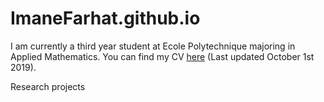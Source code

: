 # ImaneFarhat.github.io
I am currently a third year student at Ecole Polytechnique majoring in Applied Mathematics. You can find my CV [here](ImaneFarhat.github.io/CV_Imane_Farhat.pdf) (Last updated October 1st 2019). 

Research projects
